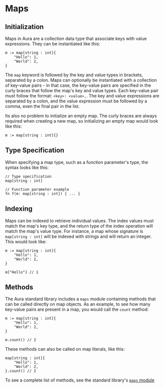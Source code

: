 # Maps

## Initialization

Maps in Aura are a collection data type that associate keys with value expressions. They can be instantiated like this:
```
m := map[string : int]{
    "Hello": 1,
    "World": 2,
}
```
The `map` keyword is followed by the key and value types in brackets, separated by a colon. Maps can optionally be instantiated
with a collection of key-value pairs - in that case, the key-value pairs are specified in the curly braces that follow the
map's key and value types. Each key-value pair must follow the format: `<key>: <value>,`. The key and value expressions
are separated by a colon, and the value expression must be followed by a comma, even the final pair in the list.

Its also no problem to initialize an empty map. The curly braces are always required when creating a new map, so initializing
an empty map would look like this:
```
m := map[string : int]{}
```

## Type Specification

When specifying a map type, such as a function parameter's type, the syntax looks like this:
```
// Type specification
map[string : int]

// Function parameter example
fn f(m: map[string : int]) { ... }
```

## Indexing

Maps can be indexed to retrieve individual values. The index values must match the map's key type, and the return type of
the index operation will match the map's value type. For instance, a map whose signature is `map[string : int]` will be
indexed with strings and will return an integer. This would look like:
```
m := map[string : int]{
    "Hello": 1,
    "World": 2,
}

m["Hello"] // 1
```

## Methods

The Aura standard library includes a `maps` module containing methods that can be called directly on map objects. As an example,
to see how many key-value pairs are present in a map, you would call the `count` method:
```
m := map[string : int]{
    "Hello": 1,
    "World": 2,
}

m.count() // 2
```

These methods can also be called on map literals, like this:
```
map[string : int]{
    "Hello": 1,
    "World": 2,
}.count() // 2
```

To see a complete list of methods, see the standard library's [`maps` module](Standard-Library.md#maps)